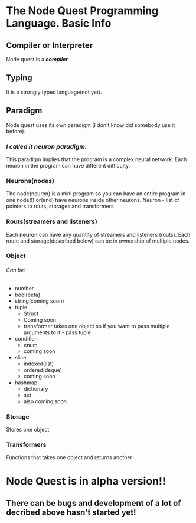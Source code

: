 # The Node Quest Programming Language. Basic Info

## Compiler or Interpreter

Node quest is a ***compiler***.

## Typing

It is a strongly typed language(not yet).

## Paradigm
Node quest uses its own paradigm (I don't know did somebody use it before).

### *I called it neuron paradigm.*
This paradigm implies that the program is a complex neural network. Each neuron in the program can have different difficulty.

### Neurons(nodes)
The node(neuron) is a mini program so you can have an entire program in one node(!) or(and) have neurons inside other neurons.
Neuron - list of pointers to routs, storages and transformers

### Routs(streamers and listeners)
Each **neuron** can have any quantity of streamers and listeners (routs). Each route and storage(described below) can be in ownership of multiple nodes.

### Object
###### Can be:
* number
* bool(beta)
* string(coming soon)
* tuple
  * Struct
  * Coming soon
  * transformer takes one object so if you want to pass multiple arguments to it - pass tuple 
* condition
  * enum
  * coming soon
* slice
   * indexed(list)
   * ordered(deque)
   * coming soon
* hashmap
  * dictionary
  * set
  * also coming soon

### Storage
Stores one object

### Transformers
Functions that takes one object and returns another

# Node Quest is in alpha version!!
## There can be bugs and development of a lot of decribed above hasn't started yet!
